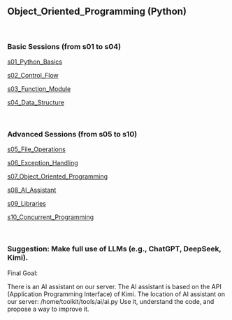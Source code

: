 

## Object_Oriented_Programming (Python)

<br>

### Basic Sessions (from s01 to s04)

[s01_Python_Basics](/s01_Python_Basics)

[s02_Control_Flow](/s02_Control_Flow)

[s03_Function_Module](/s03_Function_Module)

[s04_Data_Structure](/s04_Data_Structure)

<br>

### Advanced Sessions (from s05 to s10)

[s05_File_Operations](/s05_File_Operations)

[s06_Exception_Handling](/s06_Exception_Handling)

[s07_Object_Oriented_Programming](/s07_Object_Oriented_Programming)

[s08_AI_Assistant](/s08_AI_Assistant)

[s09_Libraries](/s09_Libraries)

[s10_Concurrent_Programming](/s10_Concurrent_Programming)

<br>

### Suggestion: Make full use of LLMs (e.g., ChatGPT, DeepSeek, Kimi).

Final Goal:

There is an AI assistant on our server.
The AI assistant is based on the API (Application Programming Interface) of Kimi.
The location of AI assistant on our server: /home/toolkit/tools/ai/ai.py
Use it, understand the code, and propose a way to improve it.







